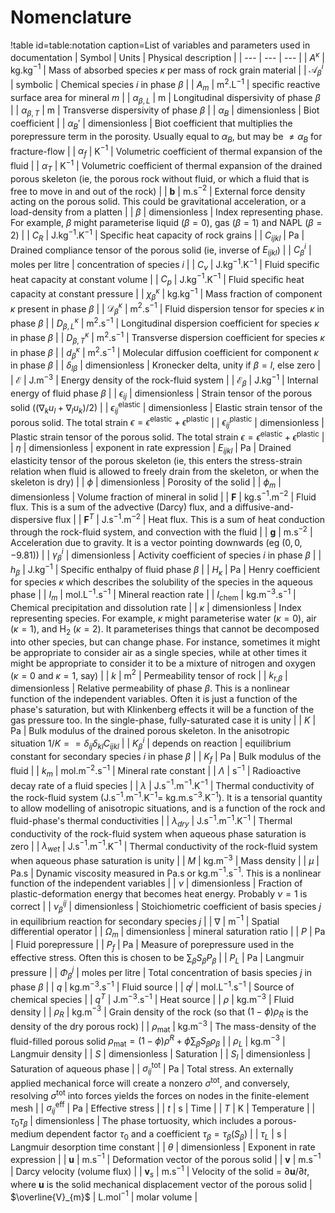 # Nomenclature

!table id=table:notation caption=List of variables and parameters used in documentation
| Symbol | Units | Physical description |
| --- | --- | --- |
| $A^{\kappa}$ | kg.kg$^{-1}$ | Mass of absorbed species $\kappa$ per mass of rock grain material |
| $\mathcal{A}^{i}_{\beta}$ | symbolic | Chemical species $i$ in phase $\beta$ |
| $A_{m}$ | m$^{2}$.L$^{-1}$ | specific reactive surface area for mineral $m$ |
| $\alpha_{\beta,L}$ | m | Longitudinal dispersivity of phase $\beta$ |
| $\alpha_{\beta,T}$ | m | Transverse dispersivity of phase $\beta$ |
| $\alpha_{B}$ | dimensionless | Biot coefficient |
| $\alpha_{B}'$ | dimensionless | Biot coefficient that multiplies the porepressure term in the porosity.  Usually equal to $\alpha_{B}$, but may be $\neq\alpha_{B}$ for fracture-flow |
| $\alpha_{f}$ | K$^{-1}$ | Volumetric coefficient of thermal expansion of the fluid  |
| $\alpha_{T}$ | K$^{-1}$ | Volumetric coefficient of thermal expansion of the drained porous skeleton (ie, the porous rock without fluid, or which a fluid that is free to move in and out of the rock) |
| ${\mathbf b}$ | m.s$^{-2}$ | External force density acting on the porous solid.  This could be gravitational acceleration, or a load-density from a platten |
| $\beta$ | dimensionless | Index representing phase.  For example, $\beta$ might parameterise liquid ($\beta=0$), gas ($\beta=1$) and NAPL ($\beta=2$) |
| $C_{R}$ | J.kg$^{-1}$.K$^{-1}$ | Specific heat capacity of rock grains |
| $C_{ijkl}$ | Pa | Drained compliance tensor of the porous solid (ie, inverse of $E_{ijkl}$) |
| $C_{\beta}^{i}$ | moles per litre | concentration of species $i$ |
| $C_{v}$ | J.kg$^{-1}$.K$^{-1}$ | Fluid specific heat capacity at constant volume |
| $C_{p}$ | J.kg$^{-1}$.K$^{-1}$ | Fluid specific heat capacity at constant pressure |
| $\chi_{\beta}^{\kappa}$ | kg.kg$^{-1}$ | Mass fraction of component $\kappa$ present in phase $\beta$ |
| ${\mathcal{D}}_{\beta}^{\kappa}$ | m$^{2}$.s$^{-1}$ | Fluid dispersion tensor for species $\kappa$ in phase $\beta$ |
| $D_{\beta,L}^{\kappa}$ | m$^{2}$.s$^{-1}$ | Longitudinal dispersion coefficient for species $\kappa$ in phase $\beta$ |
| $D_{\beta,T}^{\kappa}$ | m$^{2}$.s$^{-1}$ | Transverse dispersion coefficient for species $\kappa$ in phase $\beta$ |
| $d_{\beta}^{\kappa}$ | m$^{2}$.s$^{-1}$ | Molecular diffusion coefficient for component $\kappa$ in phase $\beta$ |
| $\delta_{l \beta}$ | dimensionless | Kronecker delta, unity if $\beta=l$, else zero |
| $\mathcal{E}$ | J.m$^{-3}$ | Energy density of the rock-fluid system |
| $\mathcal{E}_{\beta}$ | J.kg$^{-1}$ | Internal energy of fluid phase $\beta$ |
| $\epsilon_{ij}$ | dimensionless | Strain tensor of the porous solid ($(\nabla_{k}u_{l} + \nabla_{l}u_{k})/2$) |
| $\epsilon^{\mathrm{elastic}}_{ij}$ | dimensionless | Elastic strain tensor of the porous solid.  The total strain $\epsilon = \epsilon^{\mathrm{elastic}} + \epsilon^{\mathrm{plastic}}$ |
| $\epsilon^{\mathrm{plastic}}_{ij}$ | dimensionless | Plastic strain tensor of the porous solid.  The total strain $\epsilon = \epsilon^{\mathrm{elastic}} + \epsilon^{\mathrm{plastic}}$ |
| $\eta$ | dimensionless | exponent in rate expression
| $E_{ijkl}$ | Pa | Drained elasticity tensor of the porous skeleton (ie, this enters the stress-strain relation when fluid is allowed to freely drain from the skeleton, or when the skeleton is dry) |
| $\phi$ | dimensionless | Porosity of the solid |
| $\phi_{m}$ | dimensionless | Volume fraction of mineral in solid |
| $\mathbf{F}$ | kg.s$^{-1}$.m$^{-2}$ | Fluid flux.  This is a sum of the advective (Darcy) flux, and a diffusive-and-dispersive flux |
| $\mathbf{F}^{T}$ | J.s$^{-1}$.m$^{-2}$ | Heat flux.  This is a sum of heat conduction through the rock-fluid system, and convection with the fluid |
| ${\mathbf g}$ | m.s$^{-2}$ | Acceleration due to gravity.  It is a vector pointing downwards (eg $(0, 0, -9.81)$) |
| $\gamma_{\beta}^{i}$ | dimensionless | Activity coefficient of species $i$ in phase $\beta$ |
| $h_{\beta}$ | J.kg$^{-1}$ | Specific enthalpy of fluid phase $\beta$ |
| $H_{\kappa}$ | Pa | Henry coefficient for species $\kappa$ which describes the solubility of the species in the aqueous phase |
| $I_{m}$ | mol.L$^{-1}$.s$^{-1}$ | Mineral reaction rate |
| $I_{\mathrm{chem}}$ | kg.m$^{-3}$.s$^{-1}$ | Chemical precipitation and dissolution rate |
| $\kappa$ | dimensionless | Index representing species.  For example, $\kappa$ might parameterise water ($\kappa=0$), air ($\kappa=1$), and H$_{2}$ ($\kappa=2$).  It parameterises things that cannot be decomposed into other species, but can change phase.  For instance, sometimes it might be appropriate to consider air as a single species, while at other times it might be appropriate to consider it to be a mixture of nitrogen and oxygen ($\kappa=0$ and $\kappa=1$, say) |
| $k$ | m$^{2}$ | Permeability tensor of rock |
| $k_{\mathrm{r,}\beta}$ | dimensionless | Relative permeability of phase $\beta$. This is a nonlinear function of the independent variables.  Often it is just a function of the phase's saturation, but with Klinkenberg effects it will be a function of the gas pressure too.  In the single-phase, fully-saturated case it is unity  |
| $K$ | Pa | Bulk modulus of the drained porous skeleton.  In the anisotropic situation $1/K = = \delta_{ij}\delta_{kl}C_{ijkl}$ |
| $K_{\beta}^{i}$ | depends on reaction | equilibrium constant for secondary species $i$ in phase $\beta$ |
| $K_{f}$ | Pa | Bulk modulus of the fluid  |
| $k_{m}$ | mol.m$^{-2}$.s$^{-1}$ | Mineral rate constant |
| $\Lambda$ | s$^{-1}$ | Radioactive decay rate of a fluid species |
| $\lambda$ | J.s$^{-1}$.m$^{-1}$.K$^{-1}$ | Thermal conductivity of the rock-fluid system (J.s$^{-1}$.m$^{-1}$.K$^{-1} =$ kg.m.s$^{-3}$.K$^{-1}$).  It is a tensorial quantity to allow modelling of anisotropic situations, and is a function of the rock and fluid-phase's thermal conductivities |
| $\lambda_{dry}$ | J.s$^{-1}$.m$^{-1}$.K$^{-1}$ | Thermal conductivity of the rock-fluid system when aqueous phase saturation is zero |
| $\lambda_{wet}$ | J.s$^{-1}$.m$^{-1}$.K$^{-1}$ | Thermal conductivity of the rock-fluid system when aqueous phase saturation is unity |
| $M$ | kg.m$^{-3}$ | Mass density |
| $\mu$ | Pa.s | Dynamic viscosity measured in Pa.s or kg.m$^{-1}$.s$^{-1}$.  This is a nonlinear function of the independent variables |
| $\nu$ | dimensionless | Fraction of plastic-deformation energy that becomes heat energy.  Probably $\nu=1$ is correct |
| $\nu^{ij}_{\beta}$ | dimensionless | Stoichiometric coefficient of basis species $j$ in equilibrium reaction for secondary species $j$ |
| $\nabla$ | m$^{-1}$ | Spatial differential operator |
| $\Omega_{m}$ | dimensionless | mineral saturation ratio |
| $P$ | Pa | Fluid porepressure |
| $P_{f}$ | Pa | Measure of porepressure used in the effective stress. Often this is chosen to be $\sum_{\beta}S_{\beta}P_{\beta}$ |
| $P_{L}$ | Pa | Langmuir pressure |
| $\Phi_{\beta}^{j}$ | moles per litre | Total concentration of basis species $j$ in phase $\beta$ |
| $q$ | kg.m$^{-3}$.s$^{-1}$ | Fluid source |
| $q^{j}$ | mol.L$^{-1}$.s$^{-1}$ | Source of chemical species |
| $q^{T}$ | J.m$^{-3}$.s$^{-1}$ | Heat source |
| $\rho$ | kg.m$^{-3}$ | Fluid density |
| $\rho_{R}$ | kg.m$^{-3}$ | Grain density of the rock (so that $(1-\phi)\rho_{R}$ is the density of the dry porous rock) |
| $\rho_{\mathrm{mat}}$ | kg.m$^{-3}$ | The mass-density of the fluid-filled porous solid $\rho_{\mathrm{mat}} = (1 - \phi)\rho^{R} + \phi\sum_{\beta}S_{\beta}\rho_{\beta}$ |
| $\rho_{L}$ | kg.m$^{-3}$ | Langmuir density |
| $S$ | dimensionless | Saturation |
| $S_{l}$ | dimensionless | Saturation of aqueous phase |
| $\sigma^{\mathrm{tot}}_{ij}$ | Pa | Total stress.  An externally applied mechanical force will create a nonzero $\sigma^{\mathrm{tot}}$, and conversely, resolving $\sigma^{\mathrm{tot}}$ into forces yields the forces on nodes in the finite-element mesh |
| $\sigma^{\mathrm{eff}}_{ij}$ | Pa | Effective stress |
| $t$ | s | Time |
| $T$ | K | Temperature |
| $\tau_{0}\tau_{\beta}$ | dimensionless | The phase tortuosity, which includes a porous-medium dependent factor $\tau_{0}$ and a coefficient $\tau_{\beta}=\tau_{\beta}(S_{\beta})$ |
| $\tau_{L}$ | s | Langmuir desorption time constant |
| $\theta$ | dimensionless | Exponent in rate expression |
| ${\mathbf{u}}$ | m.s$^{-1}$ | Deformation vector of the porous solid |
| $\mathbf{v}$ | m.s$^{-1}$ | Darcy velocity (volume flux) |
| $\mathbf{v}_{s}$ | m.s$^{-1}$ | Velocity of the solid = $\partial \mathbf{u}/\partial t$, where $\mathbf{u}$ is the solid mechanical displacement vector of the porous solid
| $\overline{V}_{m}$ | L.mol$^{-1}$ | molar volume |
